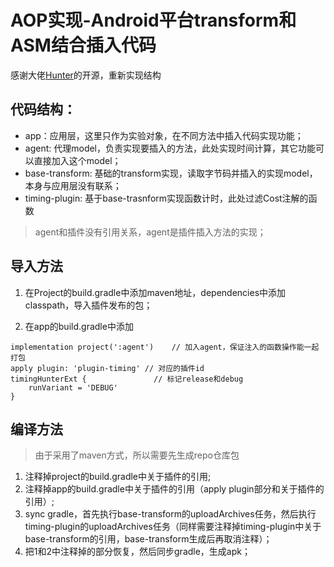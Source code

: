 # AOP实现-Android平台transform和ASM结合插入代码
感谢大佬[Hunter](https://github.com/Leaking/Hunter.git)的开源，重新实现结构

## 代码结构：
* app：应用层，这里只作为实验对象，在不同方法中插入代码实现功能；
* agent: 代理model，负责实现要插入的方法，此处实现时间计算，其它功能可以直接加入这个model；
* base-transform: 基础的transform实现，读取字节码并插入的实现model，本身与应用层没有联系；
* timing-plugin: 基于base-trasnform实现函数计时，此处过滤Cost注解的函数  

> agent和插件没有引用关系，agent是插件插入方法的实现；

## 导入方法
1. 在Project的build.gradle中添加maven地址，dependencies中添加classpath，导入插件发布的包；

2. 在app的build.gradle中添加 
```
implementation project(':agent') 	// 加入agent，保证注入的函数操作能一起打包
apply plugin: 'plugin-timing' // 对应的插件id
timingHunterExt {				// 标记release和debug
    runVariant = 'DEBUG'
}
```

## 编译方法
> 由于采用了maven方式，所以需要先生成repo仓库包  

1. 注释掉project的build.gradle中关于插件的引用;
2. 注释掉app的build.gradle中关于插件的引用（apply plugin部分和关于插件的引用）;
3. sync gradle，首先执行base-transform的uploadArchives任务，然后执行timing-plugin的uploadArchives任务（同样需要注释掉timing-plugin中关于base-transform的引用，base-transform生成后再取消注释）；
4. 把1和2中注释掉的部分恢复，然后同步gradle，生成apk；
